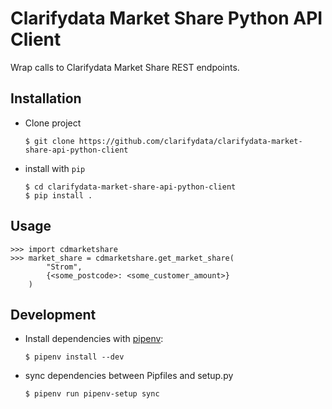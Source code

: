 # Clarifydata Market Share Python API Client

Wrap calls to Clarifydata Market Share REST endpoints.

## Installation
- Clone project
    ```shell
    $ git clone https://github.com/clarifydata/clarifydata-market-share-api-python-client
    ```
- install with `pip`
    ```shell
    $ cd clarifydata-market-share-api-python-client
    $ pip install .
    ```

## Usage
```python3
>>> import cdmarketshare
>>> market_share = cdmarketshare.get_market_share(
        "Strom",
        {<some_postcode>: <some_customer_amount>}
    )
```


## Development
- Install dependencies with [pipenv](https://pipenv.pypa.io/en/latest/):
    ```shell
    $ pipenv install --dev
    ```
- sync dependencies between Pipfiles and setup.py
    ```shell
    $ pipenv run pipenv-setup sync
    ```
